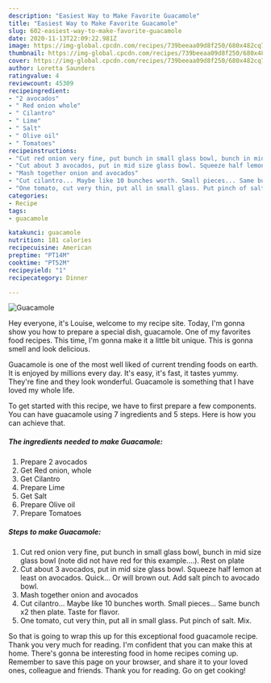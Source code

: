 ```yaml
---
description: "Easiest Way to Make Favorite Guacamole"
title: "Easiest Way to Make Favorite Guacamole"
slug: 602-easiest-way-to-make-favorite-guacamole
date: 2020-11-13T22:09:22.981Z
image: https://img-global.cpcdn.com/recipes/739beeaa09d8f250/680x482cq70/guacamole-recipe-main-photo.jpg
thumbnail: https://img-global.cpcdn.com/recipes/739beeaa09d8f250/680x482cq70/guacamole-recipe-main-photo.jpg
cover: https://img-global.cpcdn.com/recipes/739beeaa09d8f250/680x482cq70/guacamole-recipe-main-photo.jpg
author: Loretta Saunders
ratingvalue: 4
reviewcount: 45309
recipeingredient:
- "2 avocados"
- " Red onion whole"
- " Cilantro"
- " Lime"
- " Salt"
- " Olive oil"
- " Tomatoes"
recipeinstructions:
- "Cut red onion very fine, put bunch in small glass bowl, bunch in mid size glass bowl (note did not have red for this example....). Rest on plate"
- "Cut about 3 avocados, put in mid size glass bowl. Squeeze half lemon at least on avocados. Quick... Or will brown out. Add salt pinch to avocado bowl."
- "Mash together onion and avocados"
- "Cut cilantro... Maybe like 10 bunches worth. Small pieces... Same bunch x2 then plate. Taste for flavor."
- "One tomato, cut very thin, put all in small glass. Put pinch of salt. Mix."
categories:
- Recipe
tags:
- guacamole

katakunci: guacamole 
nutrition: 181 calories
recipecuisine: American
preptime: "PT14M"
cooktime: "PT52M"
recipeyield: "1"
recipecategory: Dinner

---
```



![Guacamole](https://img-global.cpcdn.com/recipes/739beeaa09d8f250/680x482cq70/guacamole-recipe-main-photo.jpg)

Hey everyone, it's Louise, welcome to my recipe site. Today, I'm gonna show you how to prepare a special dish, guacamole. One of my favorites food recipes. This time, I'm gonna make it a little bit unique. This is gonna smell and look delicious.

Guacamole is one of the most well liked of current trending foods on earth. It is enjoyed by millions every day. It's easy, it's fast, it tastes yummy. They're fine and they look wonderful. Guacamole is something that I have loved my whole life.




To get started with this recipe, we have to first prepare a few components. You can have guacamole using 7 ingredients and 5 steps. Here is how you can achieve that.

<!--inarticleads1-->

##### The ingredients needed to make Guacamole:

1. Prepare 2 avocados
1. Get  Red onion, whole
1. Get  Cilantro
1. Prepare  Lime
1. Get  Salt
1. Prepare  Olive oil
1. Prepare  Tomatoes




<!--inarticleads2-->

##### Steps to make Guacamole:

1. Cut red onion very fine, put bunch in small glass bowl, bunch in mid size glass bowl (note did not have red for this example....). Rest on plate
1. Cut about 3 avocados, put in mid size glass bowl. Squeeze half lemon at least on avocados. Quick... Or will brown out. Add salt pinch to avocado bowl.
1. Mash together onion and avocados
1. Cut cilantro... Maybe like 10 bunches worth. Small pieces... Same bunch x2 then plate. Taste for flavor.
1. One tomato, cut very thin, put all in small glass. Put pinch of salt. Mix.




So that is going to wrap this up for this exceptional food guacamole recipe. Thank you very much for reading. I'm confident that you can make this at home. There's gonna be interesting food in home recipes coming up. Remember to save this page on your browser, and share it to your loved ones, colleague and friends. Thank you for reading. Go on get cooking!
